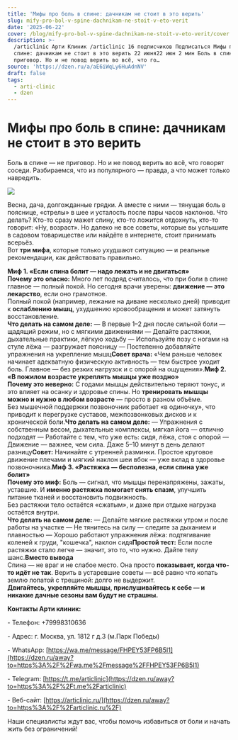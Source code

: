 ```yaml
---
title: 'Мифы про боль в спине: дачникам не стоит в это верить'
slug: mify-pro-bol-v-spine-dachnikam-ne-stoit-v-eto-verit
date: '2025-06-22'
cover: /blog/mify-pro-bol-v-spine-dachnikam-ne-stoit-v-eto-verit/cover.jpg
description: >-
  /articlinic Арти Клиник /articlinic 16 подписчиков Подписаться Мифы про боль в
  спине: дачникам не стоит в это верить 22 июня22 июн 2 мин Боль в спине — не
  приговор. Но и не повод верить во всё, что го…
source: 'https://dzen.ru/a/aE6iWqLy6HuAdnNV'
draft: false
tags:
  - arti-clinic
  - dzen
---
```


# Мифы про боль в спине: дачникам не стоит в это верить

Боль в спине — не приговор. Но и не повод верить во всё, что говорят соседи. Разбираемся, что из популярного — правда, а что может только навредить.

![](/blog/mify-pro-bol-v-spine-dachnikam-ne-stoit-v-eto-verit/img-0.jpg)

Весна, дача, долгожданные грядки. А вместе с ними — тянущая боль в пояснице, «стрелы» в шее и усталость после пары часов наклонов. Что делать? Кто-то сразу мажет спину, кто-то ложится отдохнуть, кто-то говорит: «Ну, возраст». Но далеко не все советы, которые вы услышите в садовом товариществе или найдёте в интернете, стоит принимать всерьёз.  
Вот **три мифа**, которые только ухудшают ситуацию — и реальные рекомендации, как действовать правильно.  
  
**Миф 1. «Если спина болит — надо лежать и не двигаться»**  
**Почему это опасно:** Много лет подряд считалось, что при боли в спине главное — полный покой. Но сегодня врачи уверены: **движение — это лекарство**, если оно грамотное.  
Полный покой (например, лежание на диване несколько дней) приводит к **ослаблению мышц**, ухудшению кровообращения и может затянуть восстановление.  
**Что делать на самом деле:** — В первые 1–2 дня после сильной боли — щадящий режим, но с мягкими движениями — Делайте растяжки, дыхательные практики, лёгкую ходьбу — Используйте позу с ногами на стуле лёжа — разгружает поясницу — Постепенно добавляйте упражнения на укрепление мышц**Совет врача:** «Чем раньше человек начинает адекватную физическую активность — тем быстрее уходит боль. Главное — без резких нагрузок и с опорой на ощущения».**Миф 2. «В пожилом возрасте укреплять мышцы уже поздно»**  
**Почему это неверно:** С годами мышцы действительно теряют тонус, и это влияет на осанку и здоровье спины. Но **тренировать мышцы можно и нужно в любом возрасте** — просто в разном объёме.  
Без мышечной поддержки позвоночник работает «в одиночку», что приводит к перегрузке суставов, межпозвонковых дисков и к хронической боли.**Что делать на самом деле:** — Упражнения с собственным весом, дыхательные комплексы, мягкая йога — отлично подходят — Работайте с тем, что уже есть: сидя, лёжа, стоя с опорой — Движение — важнее, чем сила. Даже 5–10 минут в день делают разницу**Совет:** Начинайте с утренней разминки. Простое круговое движение плечами и мягкий наклон шеи вбок — уже вклад в здоровье позвоночника.**Миф 3. «Растяжка — бесполезна, если спина уже болит»**  
**Почему это миф:** Боль — сигнал, что мышцы перенапряжены, зажаты, уставшие. И **именно растяжка помогает снять спазм**, улучшить питание тканей и восстановить подвижность.  
Без растяжки тело остаётся «сжатым», и даже при отдыхе нагрузка остаётся внутри.  
**Что делать на самом деле:** — Делайте мягкие растяжки утром и после работы на участке — Не тянитесь на силу — следите за дыханием и плавностью — Хорошо работают упражнения лёжа: подтягивание коленей к груди, "кошечка", наклон сидя**Простой тест:** Если после растяжки стало легче — значит, это то, что нужно. Дайте телу шанс.**Вместо вывода**  
Спина — не враг и не слабое место. Она просто **показывает, когда что-то идёт не так**. Верить в устаревшие советы — всё равно что копать землю лопатой с трещиной: долго не выдержит.  
**Двигайтесь, укрепляйте мышцы, прислушивайтесь к себе — и никакие дачные сезоны вам будут не страшны.**  

**Контакты Арти клиник:**

\- Телефон: +79998310636

\- Адрес: г. Москва, ул. 1812 г д.3 (м.Парк Победы)

\- WhatsApp: [https://wa.me/message/FHPEY53FP6B5I1](https://dzen.ru/away?to=https%3A%2F%2Fwa.me%2Fmessage%2FFHPEY53FP6B5I1)

\- Telegram: [https://t.me/articlinic](https://dzen.ru/away?to=https%3A%2F%2Ft.me%2Farticlinic)

\- Веб-сайт: [https://articlinic.ru/](https://dzen.ru/away?to=https%3A%2F%2Farticlinic.ru%2F)

Наши специалисты ждут вас, чтобы помочь избавиться от боли и начать жить без ограничений!